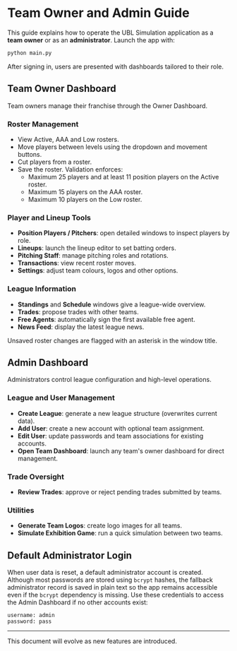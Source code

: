 # Team Owner and Admin Guide

This guide explains how to operate the UBL Simulation application as a **team owner** or as an **administrator**. Launch the app with:

```bash
python main.py
```

After signing in, users are presented with dashboards tailored to their role.

## Team Owner Dashboard

Team owners manage their franchise through the Owner Dashboard.

### Roster Management
- View Active, AAA and Low rosters.
- Move players between levels using the dropdown and movement buttons.
- Cut players from a roster.
- Save the roster. Validation enforces:
  - Maximum 25 players and at least 11 position players on the Active roster.
  - Maximum 15 players on the AAA roster.
  - Maximum 10 players on the Low roster.

### Player and Lineup Tools
- **Position Players / Pitchers**: open detailed windows to inspect players by role.
- **Lineups**: launch the lineup editor to set batting orders.
- **Pitching Staff**: manage pitching roles and rotations.
- **Transactions**: view recent roster moves.
- **Settings**: adjust team colours, logos and other options.

### League Information
- **Standings** and **Schedule** windows give a league-wide overview.
- **Trades**: propose trades with other teams.
- **Free Agents**: automatically sign the first available free agent.
- **News Feed**: display the latest league news.

Unsaved roster changes are flagged with an asterisk in the window title.

## Admin Dashboard

Administrators control league configuration and high-level operations.

### League and User Management
- **Create League**: generate a new league structure (overwrites current data).
- **Add User**: create a new account with optional team assignment.
- **Edit User**: update passwords and team associations for existing accounts.
- **Open Team Dashboard**: launch any team's owner dashboard for direct management.

### Trade Oversight
- **Review Trades**: approve or reject pending trades submitted by teams.

### Utilities
- **Generate Team Logos**: create logo images for all teams.
- **Simulate Exhibition Game**: run a quick simulation between two teams.

## Default Administrator Login
When user data is reset, a default administrator account is created. Although
most passwords are stored using `bcrypt` hashes, the fallback administrator
record is saved in plain text so the app remains accessible even if the
`bcrypt` dependency is missing. Use these credentials to access the Admin
Dashboard if no other accounts exist:

```
username: admin
password: pass
```

---
This document will evolve as new features are introduced.
